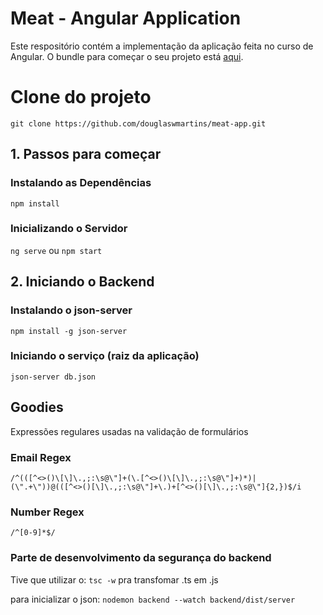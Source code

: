 # Meat - Angular Application

Este respositório contém a implementação da aplicação feita no curso de Angular. O bundle para começar o seu projeto está [aqui].

[aqui]: https://github.com/cod3rcursos/meat-app-starter

# Clone do projeto

`git clone https://github.com/douglaswmartins/meat-app.git`

## 1. Passos para começar

### Instalando as Dependências

`npm install`

### Inicializando o Servidor

`ng serve` ou `npm start`

## 2. Iniciando o Backend

### Instalando o json-server

`npm install -g json-server`

### Iniciando o serviço (raiz da aplicação)

`json-server db.json`

## Goodies

Expressões regulares usadas na validação de formulários

### Email Regex

`/^(([^<>()\[\]\.,;:\s@\"]+(\.[^<>()\[\]\.,;:\s@\"]+)*)|(\".+\"))@(([^<>()[\]\.,;:\s@\"]+\.)+[^<>()[\]\.,;:\s@\"]{2,})$/i`

### Number Regex

`/^[0-9]*$/`

### Parte de desenvolvimento da segurança do backend

Tive que utilizar o: `tsc -w` pra transfomar .ts em .js

para inicializar o json: `nodemon backend --watch backend/dist/server`
